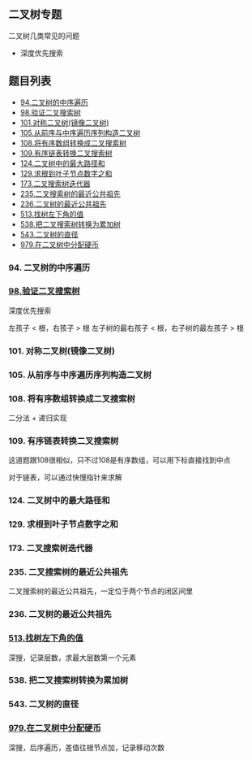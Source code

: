 ## 二叉树专题

二叉树几类常见的问题

- 深度优先搜索

## 题目列表

- [94.二叉树的中序遍历](TODO)
- [98.验证二叉搜索树](../algorithm/1-100/98.%20验证二叉搜索树.md)
- [101.对称二叉树(镜像二叉树)](TODO)
- [105.从前序与中序遍历序列构造二叉树](TODO)
- [108.将有序数组转换成二叉搜索树](TODO)
- [109.有序链表转换二叉搜索树](TODO)
- [124.二叉树中的最大路径和](TODO)
- [129.求根到叶子节点数字之和](TODO)
- [173.二叉搜索树迭代器](TODO)
- [235.二叉搜索树的最近公共祖先](TODO)
- [236.二叉树的最近公共祖先](TODO)
- [513.找树左下角的值](../algorithm/501-600/513.%20找树左下角的值.md)
- [538.把二叉搜索树转换为累加树](TODO)
- [543.二叉树的直径](TODO)
- [979.在二叉树中分配硬币](../algorithm/901-1000/979.%20在二叉树中分配硬币.md)



### 94. 二叉树的中序遍历

### [98.验证二叉搜索树](../algorithm/1-100/98.%20验证二叉搜索树.md)

深度优先搜索

左孩子 < 根，右孩子 > 根
左子树的最右孩子 < 根，右子树的最左孩子 > 根

### 101. 对称二叉树(镜像二叉树)

### 105. 从前序与中序遍历序列构造二叉树

### 108. 将有序数组转换成二叉搜索树

二分法 + 递归实现

### 109. 有序链表转换二叉搜索树

这道题跟108很相似，只不过108是有序数组，可以用下标直接找到中点

对于链表，可以通过快慢指针来求解

### 124. 二叉树中的最大路径和

### 129. 求根到叶子节点数字之和

### 173. 二叉搜索树迭代器

### 235. 二叉搜索树的最近公共祖先

二叉搜索树的最近公共祖先，一定位于两个节点的闭区间里

### 236. 二叉树的最近公共祖先

### [513.找树左下角的值](../algorithm/501-600/513.%20找树左下角的值.md)

深搜，记录层数，求最大层数第一个元素

### 538. 把二叉搜索树转换为累加树

### 543. 二叉树的直径

### [979.在二叉树中分配硬币](../algorithm/901-1000/979.%20在二叉树中分配硬币.md)

深搜，后序遍历，差值往根节点加，记录移动次数
